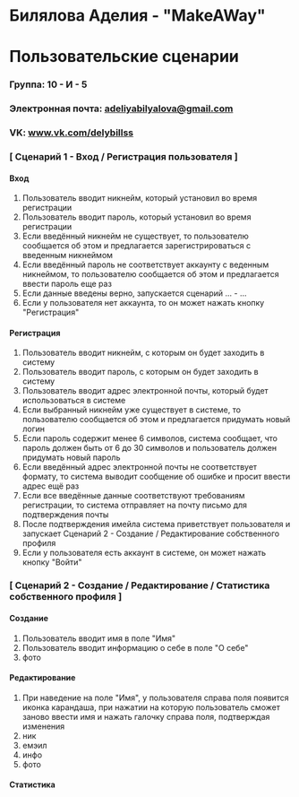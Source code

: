 # Билялова Аделия - "MakeAWay"
# Пользовательские сценарии

### Группа: 10 - И - 5
### Электронная почта: adeliyabilyalova@gmail.com
### VK: www.vk.com/delybillss

### [ Сценарий 1 - Вход / Регистрация пользователя ]

#### Вход
1. Пользователь вводит никнейм, который установил во время регистрации 
2. Пользователь вводит пароль, который установил во время регистрации
3. Если введённый никнейм не существует, то пользователю сообщается об этом и предлагается зарегистрироваться с введенным никнеймом
4. Если введённый пароль не соответствует аккаунту с веденным никнеймом, то пользователю сообщается об этом и предлагается ввести пароль еще раз
5. Если данные введены верно, запускается сценарий ... - ...
6. Если у пользователя нет аккаунта, то он может нажать кнопку "Регистрация"
#### Регистрация
1. Пользователь вводит никнейм, с которым он будет заходить в систему
2. Пользователь вводит пароль, с которым он будет заходить в систему
3. Пользователь вводит адрес электронной почты, который будет использоваться в системе
4. Если выбранный никнейм уже существует в системе, то пользователю сообщается об этом и предлагается придумать новый логин
5. Если пароль содержит менее 6 символов, система сообщает, что пароль должен быть от 6 до 30 символов и пользователь должен придумать новый пароль
6. Если введённый адрес электронной почты не соответствует формату, то система выводит сообщение об ошибке и просит ввести адрес ещё раз
7. Если все введённые данные соответствуют требованиям регистрации, то система отправляет на почту письмо для подтверждения почты
8. После подтверждения имейла система приветствует пользователя и запускает Сценарий 2 - Создание / Редактирование собственного профиля
9. Если у пользователя есть аккаунт в системе, он может нажать кнопку "Войти"

### [ Сценарий 2 - Создание / Редактирование / Статистика собственного профиля ]
#### Создание
1. Пользователь вводит имя в поле "Имя"
2. Пользователь вводит информацию о себе в поле "О себе"
3. фото
#### Редактирование 
1. При наведение на поле "Имя", у пользователя справа поля появится иконка карандаша, при нажатии на которую пользователь сможет заново ввести имя и нажать галочку справа поля, подтверждая изменения
2. ник
3. емэил
4. инфо
5. фото
#### Статистика

